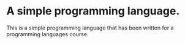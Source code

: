 # A simple programming language.

This is a simple programming language that has been written for a programming languages course.